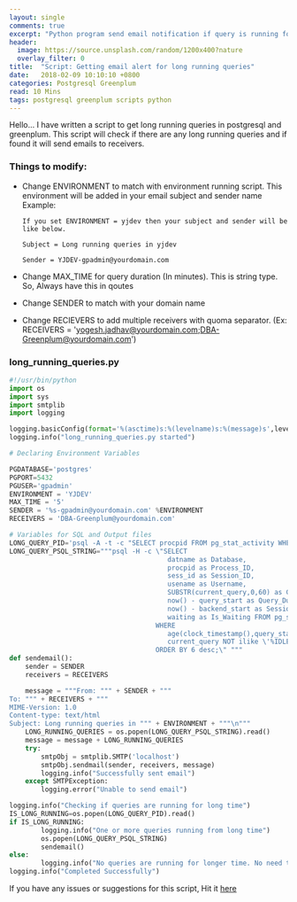 ```yaml
---
layout: single
comments: true
excerpt: "Python program send email notification if query is running for longer time."
header:
  image: https://source.unsplash.com/random/1200x400?nature
  overlay_filter: 0
title:  "Script: Getting email alert for long running queries"
date:   2018-02-09 10:10:10 +0800
categories: Postgresql Greenplum
read: 10 Mins
tags: postgresql greenplum scripts python
---
```


Hello... I have written a script to get long running queries in postgresql and greenplum. This script will check if there are any long running queries and if found it will send emails to receivers.

### Things to modify:

  - Change ENVIRONMENT to match with environment running script. This environment will be added in your email subject and sender name
      Example:

        If you set ENVIRONMENT = yjdev then your subject and sender will be like below.

        Subject = Long running queries in yjdev

        Sender = YJDEV-gpadmin@yourdomain.com
  - Change MAX_TIME for query duration (In minutes). This is string type. So, Always have this in qoutes
  - Change SENDER to match with your domain name
  - Change RECIEVERS to add multiple receivers with quoma separator. (Ex: RECEIVERS = 'yogesh.jadhav@yourdomain.com;DBA-Greenplum@yourdomain.com')

### long_running_queries.py

```python
#!/usr/bin/python
import os
import sys
import smtplib
import logging

logging.basicConfig(format='%(asctime)s:%(levelname)s:%(message)s',level=logging.DEBUG)
logging.info("long_running_queries.py started")

# Declaring Environment Variables

PGDATABASE='postgres'
PGPORT=5432
PGUSER='gpadmin'
ENVIRONMENT = 'YJDEV'
MAX_TIME = '5'
SENDER = '%s-gpadmin@yourdomain.com' %ENVIRONMENT
RECEIVERS = 'DBA-Greenplum@yourdomain.com'

# Variables for SQL and Output files
LONG_QUERY_PID='psql -A -t -c "SELECT procpid FROM pg_stat_activity WHERE age(clock_timestamp(),query_start) > interval ' + '\'%s minutes\'' %MAX_TIME + ' AND current_query NOT ilike \'%IDLE%\'"'
LONG_QUERY_PSQL_STRING="""psql -H -c \"SELECT
                                        datname as Database,
                                        procpid as Process_ID,
                                        sess_id as Session_ID,
                                        usename as Username,
                                        SUBSTR(current_query,0,60) as Current_Query,
                                        now() - query_start as Query_Duration,
                                        now() - backend_start as Session_Duration,
                                        waiting as Is_Waiting FROM pg_stat_activity
                                     WHERE
                                        age(clock_timestamp(),query_start) > interval """ + '\'%s minutes\'' %MAX_TIME + """ AND
                                        current_query NOT ilike \'%IDLE%\'
                                     ORDER BY 6 desc;\" """
def sendemail():
    sender = SENDER
    receivers = RECEIVERS

    message = """From: """ + SENDER + """
To: """ + RECEIVERS + """
MIME-Version: 1.0
Content-type: text/html
Subject: Long running queries in """ + ENVIRONMENT + """\n"""
    LONG_RUNNING_QUERIES = os.popen(LONG_QUERY_PSQL_STRING).read()
    message = message + LONG_RUNNING_QUERIES
    try:
        smtpObj = smtplib.SMTP('localhost')
        smtpObj.sendmail(sender, receivers, message)
        logging.info("Successfully sent email")
    except SMTPException:
        logging.error("Unable to send email")

logging.info("Checking if queries are running for long time")
IS_LONG_RUNNING=os.popen(LONG_QUERY_PID).read()
if IS_LONG_RUNNING:
        logging.info("One or more queries running from long time")
        os.popen(LONG_QUERY_PSQL_STRING)
        sendemail()
else:
        logging.info("No queries are running for longer time. No need to send email")
logging.info("Completed Successfully")
```

If you have any issues or suggestions for this script, Hit it [here](https://github.com/pgyogesh/greenplum_dba/issues/new?title=Issue%20long%20running%20queries%20script:)
